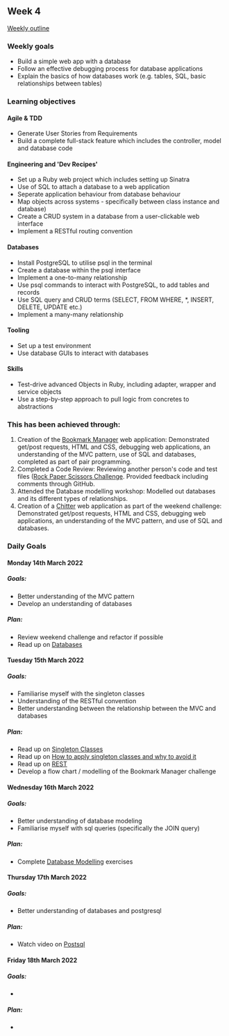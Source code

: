 ## Week 4

[Weekly outline](https://github.com/makersacademy/course/blob/master/week_outlines.md/)

### Weekly goals

* Build a simple web app with a database
* Follow an effective debugging process for database applications
* Explain the basics of how databases work (e.g. tables, SQL, basic relationships between tables)

### Learning objectives
#### Agile & TDD
* Generate User Stories from Requirements
* Build a complete full-stack feature which includes the controller, model and database code

#### Engineering and 'Dev Recipes'
* Set up a Ruby web project which includes setting up Sinatra
* Use of SQL to attach a database to a web application
* Seperate application behaviour from database behaviour 
* Map objects across systems - specifically between class instance and database)
* Create a CRUD system in a database from a user-clickable web interface
* Implement a RESTful routing convention

#### Databases
* Install PostgreSQL to utilise psql in the terminal
* Create a database within the psql interface
* Implement a one-to-many relationship
* Use psql commands to interact with PostgreSQL, to add tables and records
* Use SQL query and CRUD terms (SELECT, FROM WHERE, *, INSERT, DELETE, UPDATE etc.)
* Implement a many-many relationship

#### Tooling
* Set up a test environment 
* Use database GUIs to interact with databases

#### Skills
* Test-drive advanced Objects in Ruby, including adapter, wrapper and service objects
* Use a step-by-step approach to pull logic from concretes to abstractions

### This has been achieved through:

1. Creation of the [Bookmark Manager](https://github.com/heykathl/bookmark_manager) web application: Demonstrated get/post requests, HTML and CSS, debugging web applications, an understanding of the MVC pattern, use of SQL and databases, completed as part of pair programming.
2. Completed a Code Review: Reviewing another person's code and test files ([Rock Paper Scissors Challenge](https://github.com/makersacademy/rps-challenge/pull/2075). Provided feedback including comments through GitHub.
3. Attended the Database modelling workshop: Modelled out databases and its different types of relationships.
4. Creation of a [Chitter](https://github.com/heykathl/ ) web application as part of the weekend challenge: Demonstrated get/post requests, HTML and CSS, debugging web applications, an understanding of the MVC pattern, and use of SQL and databases.

### Daily Goals
#### Monday 14th March 2022 
##### Goals:
* Better understanding of the MVC pattern
* Develop an understanding of databases
##### Plan:
* Review weekend challenge and refactor if possible
* Read up on [Databases](https://maggieappleton.com/databases)

#### Tuesday 15th March 2022 
##### Goals:
* Familiarise myself with the singleton classes
* Understanding of the RESTful convention
* Better understanding between the relationship between the MVC and databases
##### Plan:
* Read up on [Singleton Classes](http://leohetsch.com/demystifying-ruby-singleton-classes/)
* Read up on [How to apply singleton classes and why to avoid it](https://www.rubyguides.com/2018/05/singleton-pattern-in-ruby/)
* Read up on [REST](https://github.com/makersacademy/course/blob/main/pills/rest.md)
* Develop a flow chart / modelling of the Bookmark Manager challenge

#### Wednesday 16th March 2022 
##### Goals:
* Better understanding of database modeling 
* Familiarise myself with sql queries (specifically the JOIN query)
##### Plan:
* Complete [Database Modelling](https://github.com/makersacademy/skills-workshops/blob/main/how_databases_work/modelling_a_db_without_crc_cards/README.md) exercises

#### Thursday 17th March 2022 
##### Goals: 
* Better understanding of databases and postgresql
##### Plan:
* Watch video on [Postsql](https://www.youtube.com/watch?v=qw--VYLpxG4)

#### Friday 18th March 2022 
##### Goals:
* 
##### Plan:
*
